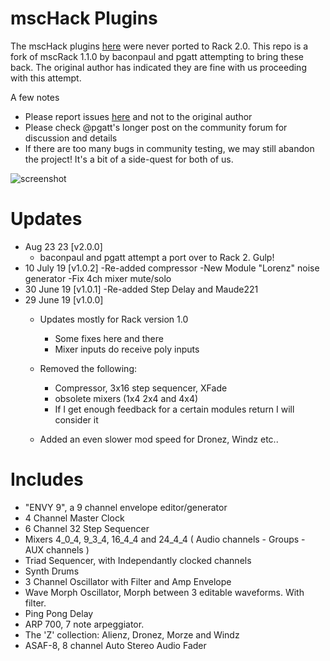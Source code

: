 # mscHack Plugins 

The mscHack plugins [here](https://github.com/mschack/VCV-Rack-Plugins) were 
never ported to Rack 2.0. This repo is a fork of mscRack 1.1.0 by baconpaul and pgatt attempting to bring these back.  The original author has indicated they are fine with us proceeding with this attempt.

A few notes

- Please report issues [here](https://github.com/baconpaul/mschack-VCV-Rack-Plugins/issues/) and
not to the original author
- Please check @pgatt's longer post on the community forum for discussion and details
- If there are too many bugs in community testing, we may still abandon the project! It's a bit of a side-quest
for both of us.


![screenshot](modules.PNG)

# Updates
- Aug 23 23 [v2.0.0]
	- baconpaul and pgatt attempt a port over to Rack 2. Gulp!
- 10 July 19 [v1.0.2]
	-Re-added compressor
	-New Module "Lorenz" noise generator
	-Fix 4ch mixer mute/solo
- 30 June 19 [v1.0.1]
	-Re-added Step Delay and Maude221
- 29 June 19 [v1.0.0]
	- Updates mostly for Rack version 1.0
		- Some fixes here and there
		- Mixer inputs do receive poly inputs

	- Removed the following:
		- Compressor, 3x16 step sequencer, XFade
		- obsolete mixers (1x4 2x4 and 4x4)
		- If I get enough feedback for a certain modules return I will consider it

	- Added an even slower mod speed for Dronez, Windz etc..

# Includes
- "ENVY 9", a 9 channel envelope editor/generator
- 4 Channel Master Clock
- 6 Channel 32 Step Sequencer
- Mixers 4_0_4, 9_3_4, 16_4_4 and 24_4_4 ( Audio channels - Groups - AUX channels )
- Triad Sequencer, with Independantly clocked channels
- Synth Drums
- 3 Channel Oscillator with Filter and Amp Envelope 
- Wave Morph Oscillator, Morph between 3 editable waveforms.  With filter.
- Ping Pong Delay
- ARP 700, 7 note arpeggiator.
- The 'Z' collection: Alienz, Dronez, Morze and Windz
- ASAF-8, 8 channel Auto Stereo Audio Fader

